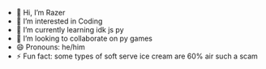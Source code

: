 - 👋 Hi, I’m Razer
- 👀 I’m interested in Coding
- 🌱 I’m currently learning idk js py 
- 💞️ I’m looking to collaborate on py games 
- 😄 Pronouns: he/him
- ⚡ Fun fact: some types of soft serve ice cream are 60% air such a scam

<!---
Devman6/Devman6 is a ✨ special ✨ repository because its `README.md` (this file) appears on your GitHub profile.
You can click the Preview link to take a look at your changes.
--->
